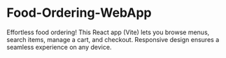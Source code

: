 # Food-Ordering-WebApp
Effortless food ordering! This React app (Vite) lets you browse menus, search items, manage a cart, and checkout. Responsive design ensures a seamless experience on any device.

<!-- ![1](https://github.com/adeshdatir99ad/foodorder/assets/63045592/ed1c6648-c2de-4231-b727-8ee4d70646e3)
![3](https://github.com/adeshdatir99ad/foodorder/assets/63045592/7b3f180b-0df0-4ed0-af47-8b74512b15dc)
![4](https://github.com/adeshdatir99ad/foodorder/assets/63045592/f82973eb-06dc-48d5-9231-7c8ac583d577)
![8](https://github.com/adeshdatir99ad/foodorder/assets/63045592/f2b0267a-c9ad-4b0f-a8d0-ec393b357a31)
![5](https://github.com/adeshdatir99ad/foodorder/assets/63045592/7f061063-3371-458b-8bd5-730003b20ac9) -->




